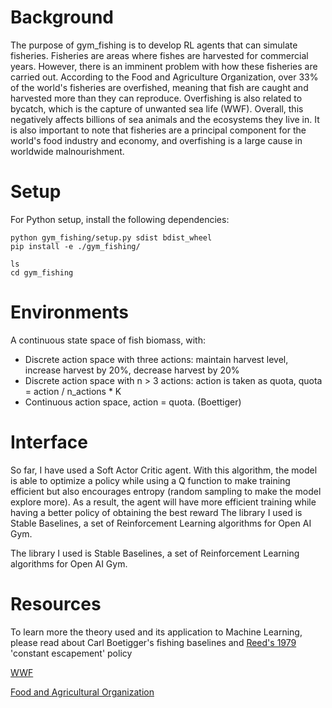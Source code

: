 # Background

The purpose of gym_fishing is to develop RL agents that can simulate fisheries. Fisheries are areas where fishes are harvested for commercial years. However, there is an imminent problem with how these fisheries are carried out. According to the Food and Agriculture Organization, over 33% of the world's fisheries are overfished, meaning that fish are caught and harvested more than they can reproduce. Overfishing is also related to bycatch, which is the capture of unwanted sea life (WWF). Overall, this negatively affects billions of sea animals and the ecosystems they live in. It is also important to note that fisheries are a principal component for the world's food industry and economy, and overfishing is a large cause in worldwide malnourishment.

# Setup

For Python setup, install the following dependencies:
```
python gym_fishing/setup.py sdist bdist_wheel 
pip install -e ./gym_fishing/
```
```
ls
cd gym_fishing
```

# Environments 
 
A continuous state space of fish biomass, with:
* Discrete action space with three actions: maintain harvest level, increase harvest by 20%, decrease harvest by 20%
* Discrete action space with n > 3 actions: action is taken as quota, quota = action / n_actions * K
* Continuous action space, action = quota. 
(Boettiger)

# Interface

So far, I have used a Soft Actor Critic agent. With this algorithm, the model is able to optimize a policy while using a Q function to make training efficient but also encourages entropy (random sampling to make the model explore more). As a result, the agent will have more efficient training while having a better policy of obtaining the best reward
The library I used is Stable Baselines, a set of Reinforcement Learning algorithms for Open AI Gym.

The library I used is Stable Baselines, a set of Reinforcement Learning algorithms for Open AI Gym.

# Resources

To learn more the theory used and its application to Machine Learning, please read about Carl Boetigger's fishing baselines and [Reed's 1979](https://www.sciencedirect.com/science/article/abs/pii/0095069679900147?via%3Dihub) 'constant escapement' policy

 [WWF](www.worldwildlife.org/threats/overfishing)

[Food and Agricultural Organization](sustainablefisheries-uw.org/fact-check/how-many-fisheries-are-overfished/#:~:text=Currently%2C%20the%20Food%20and%20Agriculture,exploited%20(%E2%80%9Coverfished%E2%80%9D).&text=A%20recent%20estimate%20showed%20that,18%25%20come%20from%20unsustainable%20fisheries.)

